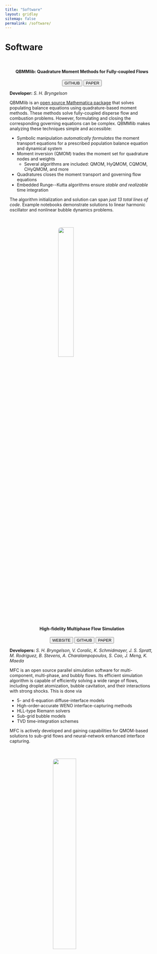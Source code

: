 ```yaml
---
title: "Software"
layout: gridlay
sitemap: false
permalink: /software/
---
```


# Software

<div class="jumbotron" style="padding:3%; padding-top:3%; padding-bottom:1%; margin-top:3%; margin-bottom:3%">
<center><h4><b>QBMMlib: Quadrature Moment Methods for Fully-coupled Flows</b></h4>
<a href="https://github.com/sbryngelson/QBMMlib" target="_blank"><button class="btn btn-primary btn-sm">GITHUB</button></a>
<a href="https://arxiv.org/abs/2008.05063" target="_blank"><button class="btn btn-danger btn-sm">PAPER</button></a> 
</center>

<b>Developer:</b>
<i>S. H. Bryngelson</i>

QBMMlib is an <a href="https://github.com/sbryngelson/QBMMlib" target="_blank">open source Mathematica package</a> that solves populating balance equations using quadrature-based moment methods.
These methods solve fully-coupled disperse flow and combustion problems.
However, formulating and closing the corresponding governing equations can be complex.
QBMMlib makes analyzing these techniques simple and accessible:
- Symbolic manipulation _automatically formulates_ the moment transport equations for a prescribed population balance equation and dynamical system
- Moment inversion (QMOM) trades the moment set for quadrature nodes and weights 
    - Several algorithms are included: QMOM, HyQMOM, CQMOM, CHyQMOM, and more
- Quadratures closes the moment transport and governing flow equations 
- Embedded Runge--Kutta algorithms ensure _stable and realizable_ time integration

The algorithm initialization and solution can span _just 13 total lines of code_.
Example notebooks demonstrate solutions to linear harmonic oscillator and nonlinear bubble dynamics problems.
</div>

<div class="jumbotron" style="padding:3%; padding-top:3%; padding-bottom:1%; margin-top:3%; margin-bottom:3%">
<a href="https://mfc-caltech.github.io" target="_blank">
<img src="{{ site.url }}{{ site.baseurl }}/images/software/mfc-logo2.png" width="33%" style="display:block; margin-left:auto; margin-right:auto; border-radius: 10px; box-shadow:0px 0px 0px 0px" />
</a>
<center><h4><b>High-fidelity Multiphase Flow Simulation</b></h4>
<a href="https://mfc-caltech.github.io" target="_blank"><button class="btn btn-success btn-sm">WEBSITE</button></a>
<a href="https://github.com/ComputationalFlowPhysics/MFC-Caltech" target="_blank"><button class="btn btn-primary btn-sm">GITHUB</button></a>
<a href="{{ site.url }}{{ site.baseurl }}/papers/bryngelson-CPC-19.pdf" target="_blank"><button class="btn btn-danger btn-sm">PAPER</button></a> 
</center>

<b>Developers:</b>
<i>S. H. Bryngelson, V. Coralic, K. Schmidmayer, J. S. Spratt, M. Rodriguez, B. Stevens, A. Charalampopoulos, S. Cao, J. Meng, K. Maeda</i>

MFC is an open source parallel simulation software for multi-component, multi-phase, and bubbly flows. 
Its efficient simulation algorithm is capable of efficiently solving a wide range of flows, including droplet atomization, bubble cavitation, and their interactions with strong shocks.
This is done via
- 5- and 6-equation diffuse-interface models
- High-order-accurate WENO interface-capturing methods
- HLL-type Riemann solvers
- Sub-grid bubble models
- TVD time-integration schemes 

MFC is actively developed and gaining capabilities for QMOM-based solutions to sub-grid flows and neural-network enhanced interface capturing.
</div>

<div class="jumbotron" style="padding:3%; padding-top:3%; padding-bottom:1%; margin-top:3%; margin-bottom:3%">
<a href="https://code-mphi.github.io/ECOGEN/" target="_blank">
<img src="{{ site.url }}{{ site.baseurl }}/images/software/ecogen.png" width="40%" style="display:block; margin-left:auto; margin-right:auto; border-radius: 10px; box-shadow:0px 0px 0px 0px;" />
</a>
<center><h4><b>Multiphase and Capillary Flow Solver</b></h4>
<a href="https://code-mphi.github.io/ECOGEN/" target="_blank"><button class="btn btn-success btn-sm">WEBSITE</button></a>
<a href="https://github.com/code-mphi/ECOGEN" target="_blank"><button class="btn btn-primary btn-sm">GITHUB</button></a>
<a href="http://dx.doi.org/10.1016/j.cpc.2019.107093" target="_blank"><button class="btn btn-danger btn-sm">PAPER</button></a> 
</center>

<b>Developers:</b>
<i>K. Schmidmayer, E. Daniel, S. Le Martelot, S. H. Bryngelson, F. Petitpas</i>

ECOGEN is an open source fluid flow simulation tool.
Interface- and shock-capturing methods handle single-phase gas dynamics and multi-phase and multi-physics flows.
Unstructured grids and adaptive mesh refinement (AMR) enable resolution of otherwise inaccessible spatiotemporal scales.
Multiphase ECOGEN simulations regularly scale up to thousands of cores.
The code base is object-oriented and modular, assisting future development.
</div>

<div class="jumbotron" style="padding:3%; padding-top:3%; padding-bottom:1%; margin-top:3%; margin-bottom:3%">
<a href="https://xpacc-dev.bitbucket.io/PlasCom2/" target="_blank">
<img src="{{ site.url }}{{ site.baseurl }}/images/software/xpacc.png" width="33%" style="display:block; margin-left:auto; margin-right:auto; border-radius: 10px" />
</a>
<center><h4><b>Plascom2: Multi-physics Turbulent Flows</b></h4>
<a href="https://xpacc-dev.bitbucket.io/PlasCom2/" target="_blank"><button class="btn btn-success btn-sm">WEBSITE</button></a>
</center>

<b>Developers:</b>
<i>M. Campbell, E. Cisneros, S. H. Bryngelson, D. Buchta, M. Anderson, M. Diener, M. Smith</i>

PlasCom2 is a variable-order, single- and multi-block (overset), compressible Navier--Stokes solver. 
It supports hybrid MPI+X massively parallel multiphysics simulation application designed for solving reactive flows on 3D curvilinear domains discretized by multiple, overlapping block-structured grids.
Offloading to GPGPUs is handled via OpenMP.
PlasCom2 utilizes home-grown libraries to manage these interactions:
* **Pick-Pocket**: Dynamic discovery of intra-application data movement to optimize runtime data motion
* **Hydra**: Offloads OpenMP threads to GPGPUs and manages data movement to/from GPUs
* **TanGram**: Creates and manages architecture-neutral expressions of computational kernels 
* **Leap**: Multi-rate time integration to mitigate grid/timestep limitation disparity due to localized features

PlasCom2 routinely scales to all available processing units on the largest machines in the United States, including modern Sierra-like architectures.
</div>

 
<div class="jumbotron" style="padding:3%; padding-top:3%; padding-bottom:1%; margin-top:3%; margin-bottom:3%">
<img src="{{ site.url }}{{ site.baseurl }}/images/software/rbc3d.png" width="33%" style="display:block; margin-left:auto; margin-right:auto; border-radius: 10px" />
<center><h4><b>Spectral Boundary Integral Solver for Cell-scale Flows</b></h4></center>

<b>Developers:</b>
<i>S. H. Bryngelson, H. Zhao, A. Isfahani, J. B. Freund</i>

RBC3D is a flow solver for soft capsules and cells.
It solves the boundary integral form of the Stokes equations via an algorithm well-tailored for cell-scale simulations:
* Spectrally-accurate spherical harmonics represent the deforming surfaces
* Close-contact interactions treated via a modified quadrature approximation of the Green's functions
* A short-range electrostatic-like repulsion ensures that neighboring cells do not intersect
* No-slip boundaries (e.g., vessel walls) imposed via a weak-formulation of the velocity-force equations

These features ensure that RBC3D simulations are efficient. 
Parallel communication (MPI) enables large simulations.
For example, many cells to be simulated simultaneously in a model vascular network.
</div>
